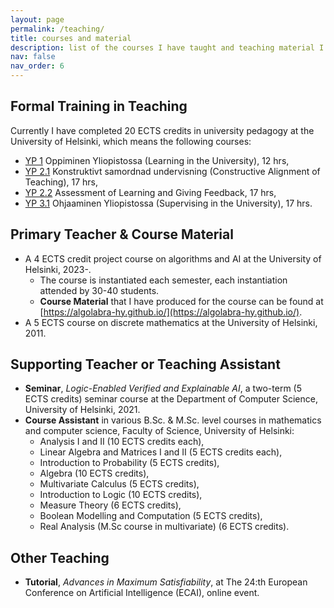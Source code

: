 ```yaml
---
layout: page
permalink: /teaching/
title: courses and material
description: list of the courses I have taught and teaching material I have produced
nav: false
nav_order: 6
---
```


## Formal Training in Teaching

Currently I have completed 20 ECTS credits in university pedagogy at the University of Helsinki, which means the following courses:

- [YP 1](/assets/pdf/certificates/yp1.pdf) Oppiminen Yliopistossa (Learning in the University), 12 hrs,
- [YP 2.1](/assets/pdf/certificates/yp21.pdf) Konstruktivt samordnad undervisning (Constructive Alignment of Teaching), 17 hrs,
- [YP 2.2](/assets/pdf/certificates/yp22.pdf) Assessment of Learning and Giving Feedback, 17 hrs,
- [YP 3.1](/assets/pdf/certificates/yp3.pdf) Ohjaaminen Yliopistossa (Supervising in the University), 17 hrs.

## Primary Teacher & Course Material

- A 4 ECTS credit project course on algorithms and AI at the University of Helsinki, 2023-.
  - The course is instantiated each semester, each instantiation attended by 30-40 students.
  - **Course Material** that I have produced for the course can be found at [https://algolabra-hy.github.io/](https://algolabra-hy.github.io/).
- A 5 ECTS course on discrete mathematics at the University of Helsinki, 2011.

## Supporting Teacher or Teaching Assistant

- **Seminar**, _Logic-Enabled Verified and Explainable AI_, a two-term (5 ECTS credits) seminar course at the Department of Computer Science, University of Helsinki, 2021.
- **Course Assistant** in various B.Sc. & M.Sc. level courses in mathematics and computer science, Faculty of Science, University of Helsinki:
  - Analysis I and II (10 ECTS credits each),
  - Linear Algebra and Matrices I and II (5 ECTS credits each),
  - Introduction to Probability (5 ECTS credits),
  - Algebra (10 ECTS credits),
  - Multivariate Calculus (5 ECTS credits),
  - Introduction to Logic (10 ECTS credits),
  - Measure Theory (6 ECTS credits),
  - Boolean Modelling and Computation (5 ECTS credits),
  - Real Analysis (M.Sc course in multivariate) (6 ECTS credits).

## Other Teaching

- **Tutorial**, _Advances in Maximum Satisfiability_, at The 24:th European Conference on Artificial Intelligence (ECAI), online event.
